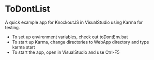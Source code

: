 ToDontList
==========

A quick example app for KnockoutJS in VisualStudio using Karma for testing.

 - To set up environment variables, check out toDontEnv.bat
 - To start up Karma, change directories to WebApp directory and type karma start 
 - To start the app, open in VisualStudio and use Ctrl-F5
